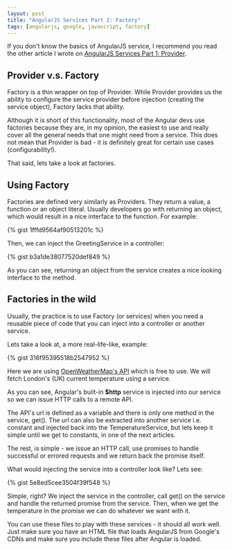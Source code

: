 ```yaml
---
layout: post
title: "AngularJS Services Part 2: Factory"
tags: [angularjs, google, javascript, factory]
---
```


If you don't know the basics of AngularJS service, I recommend you read the
other article I wrote on
[AngularJS Services Part 1: Provider](/2015/02/25/angularjs-services-part-1).

## Provider v.s. Factory

Factory is a thin wrapper on top of Provider. While Provider provides us the
ability to configure the service provider before injection (creating the service object),
Factory lacks that ability.

Although it is short of this functionality, most of the Angular devs use factories
because they are, in my opinion, the easiest to use and really cover all the
general needs that one might need from a service. This does not mean that
Provider is bad - it is definitely great for certain use cases (configurability!).

That said, lets take a look at factories.

## Using Factory

Factories are defined very similarly as Providers. They return a value, a function
or an object literal. Usually developers go with returning an object, which
would result in a nice interface to the function. For example:

{% gist 1fffd9564af90513201c %}

Then, we can inject the GreetingService in a controller:

{% gist b3a1de38077520def849 %}

As you can see, returning an object from the service creates a nice looking
interface to the method.

## Factories in the wild

Usually, the practice is to use Factory (or services) when you need a reusable piece of code
that you can inject into a controller or another service.

Lets take a look at, a more real-life-like, example:

{% gist 316f95395518b2547952 %}

Here we are using [OpenWeatherMap's API](http://openweathermap.org/) which is
free to use. We will fetch London's (UK) current temperature using a service.

As you can see, Angular's built-in **$http** service is injected into our service
so we can issue HTTP calls to a remote API.

The API's url is defined as a variable and there is only one method in the service, get().
The url can also be extracted into another service i.e. constant and injected
back into the TemperatureService, but lets keep it simple until we get to constants,
in one of the next articles.

The rest, is simple - we issue an HTTP call, use promises to handle successful or
errored requests and we return back the promise itself.

What would injecting the service into a controller look like? Lets see:

{% gist 5e8ed5cee3504f39f548 %}

Simple, right? We inject the service in the controller, call get() on the
service and handle the returned promise from the service. Then, when we get
the temperature in the promise we can do whatever we want with it.

You can use these files to play with these services - it should all work well.
Just make sure you have an HTML file that loads AngularJS from Google's CDNs and
make sure you include these files after Angular is loaded.

